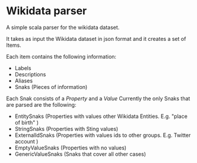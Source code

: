 # Wikidata parser

A simple scala parser for the wikidata dataset.

It takes as input the Wikidata dataset in json format and it creates a set of Items.

Each item contains the following information:

* Labels
* Descriptions
* Aliases
* Snaks (Pieces of information)

Each Snak consists of a _Property_ and a _Value_
Currently the only Snaks that are parsed are the following:
 
 * EntitySnaks (Properties with values other Wikidata Entities. E.g. "place of birth" )
 * StringSnaks (Properties with Sting values)
 * ExternalIdSnaks (Properties with values ids to other groups. E.g. Twitter account )
 * EmptyValueSnaks (Properties with no values)
 * GenericValueSnaks (Snaks that cover all other cases) 
